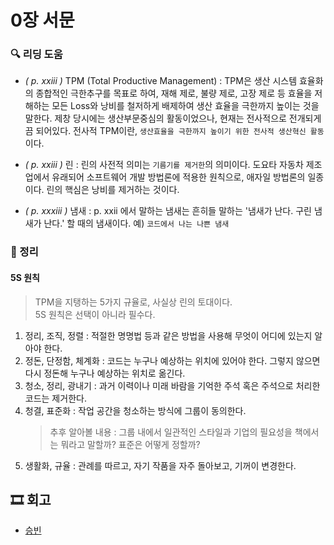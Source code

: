 # 0장 서문

### 🔍 리딩 도움
- _( p. xxiii )_ TPM (Total Productive Management) : TPM은 생산 시스템 효율화의 종합적인 극한추구를 목표로 하여, 재해 제로, 불량 제로, 고장 제로 등 효율을 저해하는 모든 Loss와 낭비를 철저하게 배제하여 생산 효율을 극한까지 높이는 것을 말한다. 제창 당시에는 생산부문중심의 활동이었으나, 현재는 전사적으로 전개되게끔 되어있다. 전사적 TPM이란, `생산효율을 극한까지 높이기 위한 전사적 생산혁신 활동` 이다.


- _( p. xxiii )_ 린 : 린의 사전적 의미는 `기름기를 제거한`의 의미이다. 도요타 자동차 제조업에서 유래되어 소프트웨어 개발 방법론에 적용한 원칙으로, 애자일 방법론의 일종이다. 린의 핵심은 낭비를 제거하는 것이다.


- _( p. xxxiii )_ 냄새 : p. xxii 에서 말하는 냄새는 흔히들 말하는 '냄새가 난다. 구린 냄새가 난다.' 할 때의 냄새이다. 예) `코드에서 나는 나쁜 냄새`

### 📝 정리

#### 5S 원칙
> TPM을 지탱하는 5가지 규율로, 사실상 린의 토대이다.  
> 5S 원칙은 선택이 아니라 필수다.
1. 정리, 조직, 정렬 : 적절한 명명법 등과 같은 방법을 사용해 무엇이 어디에 있는지 알아야 한다.
2. 정돈, 단정함, 체계화 : 코드는 누구나 예상하는 위치에 있어야 한다. 그렇지 않으면 다시 정돈해 누구나 예상하는 위치로 옮긴다.
3. 청소, 정리, 광내기 : 과거 이력이나 미래 바람을 기억한 주석 혹은 주석으로 처리한 코드는 제거한다.
4. 청결, 표준화 : 작업 공간을 청소하는 방식에 그룹이 동의한다.
   > 추후 알아볼 내용 : 그룹 내에서 일관적인 스타일과 기업의 필요성을 책에서는 뭐라고 말할까? 표준은 어떻게 정할까?
5. 생활화, 규율 : 관례를 따르고, 자기 작품을 자주 돌아보고, 기꺼이 변경한다.

## 🎞 회고

- [승빈](./wsb.md)